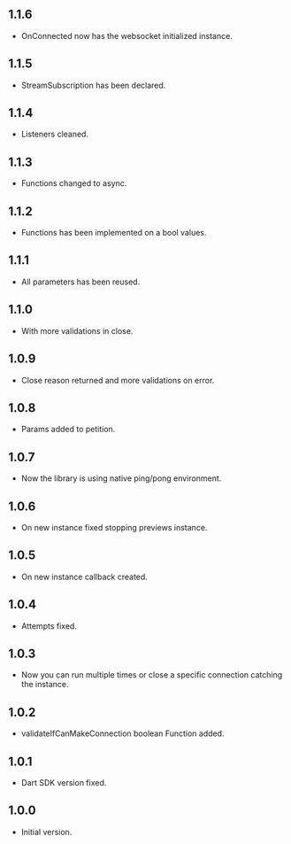 ## 1.1.6
- OnConnected now has the websocket initialized instance.

## 1.1.5
- StreamSubscription has been declared.

## 1.1.4
- Listeners cleaned.

## 1.1.3
- Functions changed to async.

## 1.1.2
- Functions has been implemented on a bool values.

## 1.1.1
- All parameters has been reused.

## 1.1.0
- With more validations in close.

## 1.0.9
- Close reason returned and more validations on error.

## 1.0.8
- Params added to petition.

## 1.0.7
- Now the library is using native ping/pong environment.

## 1.0.6
- On new instance fixed stopping previews instance.

## 1.0.5
- On new instance callback created.

## 1.0.4
- Attempts fixed.

## 1.0.3
- Now you can run multiple times or close a specific connection catching the instance.

## 1.0.2
- validateIfCanMakeConnection boolean Function added.

## 1.0.1
- Dart SDK version fixed.

## 1.0.0
- Initial version.
